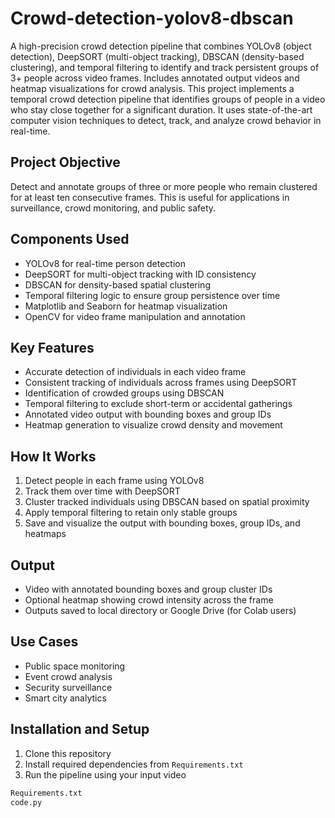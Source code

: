 # Crowd-detection-yolov8-dbscan
A high-precision crowd detection pipeline that combines YOLOv8 (object detection), DeepSORT (multi-object tracking), DBSCAN (density-based clustering), and temporal filtering to identify and track persistent groups of 3+ people across video frames. Includes annotated output videos and heatmap visualizations for crowd analysis.
This project implements a temporal crowd detection pipeline that identifies groups of people in a video who stay close together for a significant duration. It uses state-of-the-art computer vision techniques to detect, track, and analyze crowd behavior in real-time.

## Project Objective

Detect and annotate groups of three or more people who remain clustered for at least ten consecutive frames. This is useful for applications in surveillance, crowd monitoring, and public safety.

## Components Used

- YOLOv8 for real-time person detection
- DeepSORT for multi-object tracking with ID consistency
- DBSCAN for density-based spatial clustering
- Temporal filtering logic to ensure group persistence over time
- Matplotlib and Seaborn for heatmap visualization
- OpenCV for video frame manipulation and annotation

## Key Features

- Accurate detection of individuals in each video frame
- Consistent tracking of individuals across frames using DeepSORT
- Identification of crowded groups using DBSCAN
- Temporal filtering to exclude short-term or accidental gatherings
- Annotated video output with bounding boxes and group IDs
- Heatmap generation to visualize crowd density and movement

## How It Works

1. Detect people in each frame using YOLOv8
2. Track them over time with DeepSORT
3. Cluster tracked individuals using DBSCAN based on spatial proximity
4. Apply temporal filtering to retain only stable groups
5. Save and visualize the output with bounding boxes, group IDs, and heatmaps

## Output

- Video with annotated bounding boxes and group cluster IDs
- Optional heatmap showing crowd intensity across the frame
- Outputs saved to local directory or Google Drive (for Colab users)

## Use Cases

- Public space monitoring
- Event crowd analysis
- Security surveillance
- Smart city analytics

## Installation and Setup

1. Clone this repository
2. Install required dependencies from `Requirements.txt`
3. Run the pipeline using your input video

```bash
Requirements.txt
code.py 
